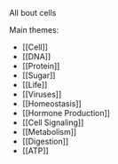 All bout cells

Main themes:
- [[Cell]]
- [[DNA]]
- [[Protein]]
- [[Sugar]]
- [[Life]]
- [[Viruses]]
- [[Homeostasis]]
- [[Hormone Production]]
- [[Cell Signaling]]
- [[Metabolism]]
- [[Digestion]]
- [[ATP]]
